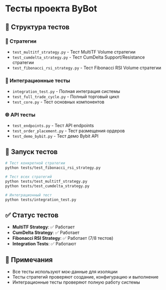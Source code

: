 # Тесты проекта ByBot

## 📁 Структура тестов

### 🧪 Стратегии
- `test_multitf_strategy.py` - Тест MultiTF Volume стратегии
- `test_cumdelta_strategy.py` - Тест CumDelta Support/Resistance стратегии  
- `test_fibonacci_rsi_strategy.py` - Тест Fibonacci RSI Volume стратегии

### 🔧 Интеграционные тесты
- `integration_test.py` - Полная интеграция системы
- `test_full_trade_cycle.py` - Полный торговый цикл
- `test_core.py` - Тест основных компонентов

### 🌐 API тесты
- `test_endpoints.py` - Тест API endpoints
- `test_order_placement.py` - Тест размещения ордеров
- `test_demo_bybit.py` - Тест демо Bybit API

## 🚀 Запуск тестов

```bash
# Тест конкретной стратегии
python tests/test_fibonacci_rsi_strategy.py

# Тест всех стратегий
python tests/test_multitf_strategy.py
python tests/test_cumdelta_strategy.py

# Интеграционный тест
python tests/integration_test.py
```

## ✅ Статус тестов

- **MultiTF Strategy**: ✅ Работает
- **CumDelta Strategy**: ✅ Работает  
- **Fibonacci RSI Strategy**: ✅ Работает (7/8 тестов)
- **Integration Tests**: ✅ Работают

## 📝 Примечания

- Все тесты используют мок-данные для изоляции
- Тесты стратегий проверяют создание, конфигурацию и выполнение
- Интеграционные тесты проверяют полную работу системы 